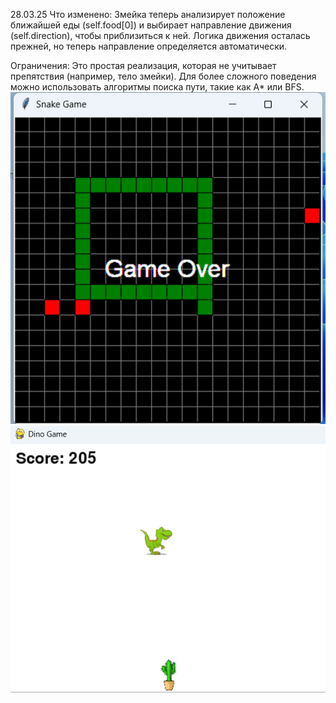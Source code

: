 28.03.25
Что изменено:
Змейка теперь анализирует положение ближайшей еды (self.food[0]) 
и выбирает направление движения (self.direction), чтобы приблизиться к ней.
Логика движения осталась прежней, но теперь направление определяется автоматически.

Ограничения:
Это простая реализация, которая не учитывает препятствия (например, тело змейки). 
Для более сложного поведения можно использовать алгоритмы поиска пути, такие как A* или BFS.
![alt text](image.png)
![alt text](dino_scr.png)
